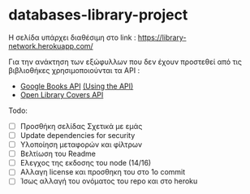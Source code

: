 # databases-library-project

Η σελίδα υπάρχει διαθέσιμη στο link : <https://library-network.herokuapp.com/>

Για την ανάκτηση των εξώφυλλων που δεν έχουν προστεθεί από τις βιβλιοθήκες χρησιμοποιούνται τα API :

- [Google Books API](https://developers.google.com/books) [(Using the API)](https://developers.google.com/books/docs/v1/using)
- [Open Library Covers API](https://openlibrary.org/dev/docs/api/covers)

Todo:

- [ ] Προσθήκη σελίδας Σχετικά με εμάς
- [ ] Update dependencies for security
- [ ] Υλοποίηση μεταφορών και φίλτρων
- [ ] Βελτίωση του Readme
- [ ] Ελεγχος της εκδοσης του node (14/16)
- [ ] Αλλαγη license και προσθηκη του στο 1ο commit
- [ ] Ίσως αλλαγή του ονόματος του repo και στο heroku
